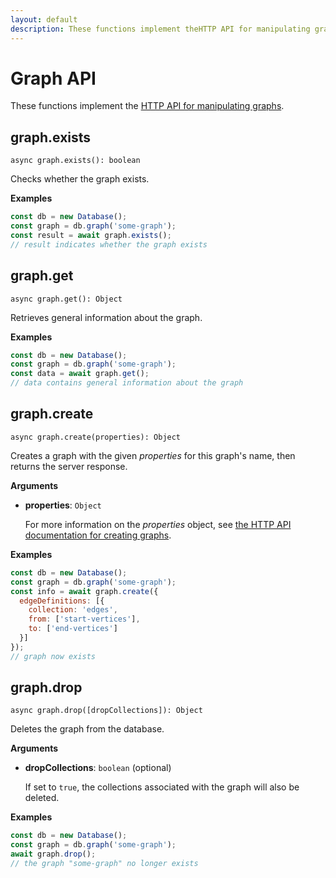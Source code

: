 ```yaml
---
layout: default
description: These functions implement theHTTP API for manipulating graphs
---
```


# Graph API

These functions implement the
[HTTP API for manipulating graphs](../http/gharial.html).

## graph.exists

`async graph.exists(): boolean`

Checks whether the graph exists.

**Examples**

```js
const db = new Database();
const graph = db.graph('some-graph');
const result = await graph.exists();
// result indicates whether the graph exists
```

## graph.get

`async graph.get(): Object`

Retrieves general information about the graph.

**Examples**

```js
const db = new Database();
const graph = db.graph('some-graph');
const data = await graph.get();
// data contains general information about the graph
```

## graph.create

`async graph.create(properties): Object`

Creates a graph with the given _properties_ for this graph's name, then returns
the server response.

**Arguments**

- **properties**: `Object`

  For more information on the _properties_ object, see
  [the HTTP API documentation for creating graphs](../http/gharial-management.html).

**Examples**

```js
const db = new Database();
const graph = db.graph('some-graph');
const info = await graph.create({
  edgeDefinitions: [{
    collection: 'edges',
    from: ['start-vertices'],
    to: ['end-vertices']
  }]
});
// graph now exists
```

## graph.drop

`async graph.drop([dropCollections]): Object`

Deletes the graph from the database.

**Arguments**

- **dropCollections**: `boolean` (optional)

  If set to `true`, the collections associated with the graph will also be
  deleted.

**Examples**

```js
const db = new Database();
const graph = db.graph('some-graph');
await graph.drop();
// the graph "some-graph" no longer exists
```

